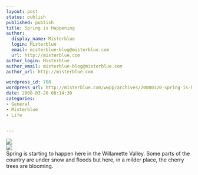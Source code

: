 ```yaml
---
layout: post
status: publish
published: publish
title: Spring is Happening
author:
  display_name: Misterblue
  login: Misterblue
  email: misterblue-blog@misterblue.com
  url: http://misterblue.com
author_login: Misterblue
author_email: misterblue-blog@misterblue.com
author_url: http://misterblue.com

wordpress_id: 708
wordpress_url: http://misterblue.com/wwpp/archives/20080320-spring-is-happening
date: 2008-03-20 08:14:30
categories:
- General
- Misterblue
- Life


---
```

<div class="g2image_float_left"><a href="/images/oldimages/1888"><img src="/images/oldimages/thumb/1888" class="oldImageThumb"/></a></div><div class="g2image_float_right"><a href="/images/oldimages/1892"><img src="/images/oldimages/thumb/1892" class="oldImageThumb"/></a></div>Spring is starting to happen here in the Willamette Valley. Some parts of the country are under snow and floods but here, in a milder place, the cherry trees are blooming.
